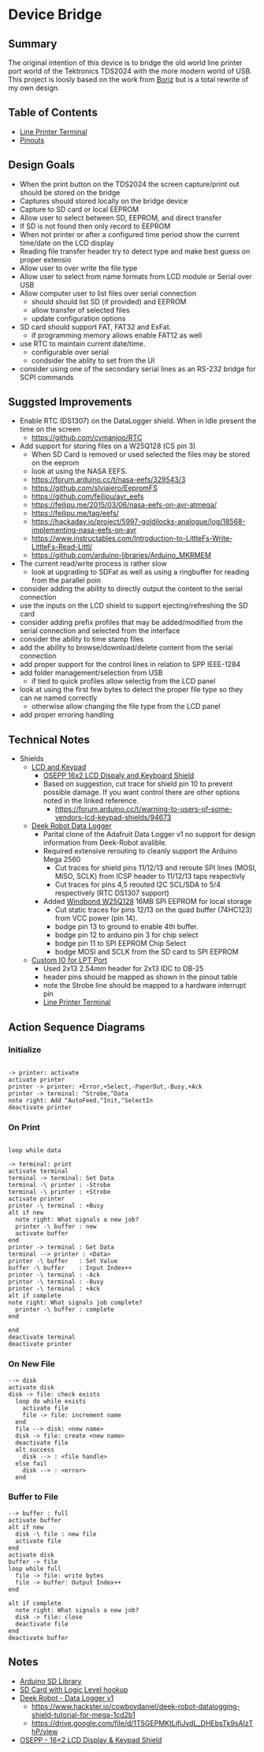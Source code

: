 # Device Bridge

## Summary

The original intention of this device is to bridge the old world line printer port world of the Tektronics TDS2024 with the more modern world of USB. This project is loosly based on the work from [Boriz](https://github.com/boriz/CentronicsArduino) but is a total rewrite of my own design.

## Table of Contents

* [Line Printer Terminal](./LinePrinterPort.md)
* [Pinouts](./Pinouts.md)

## Design Goals

* When the print button on the TDS2024 the screen capture/print out should be stored on the bridge
* Captures should stored locally on the bridge device
* Capture to SD card or local EEPROM
* Allow user to select between SD, EEPROM, and direct transfer
* If SD is not found then only record to EEPROM
* When not printer or after a configured time period show the current time/date on the LCD display
* Reading file transfer header try to detect type and make best guess on proper extensio
* Allow user to over write the file type
* Allow user to select from name formats from LCD module or Serial over USB
* Allow computer user to list files over serial connection
  * should should list SD (if provided) and EEPROM
  * allow transfer of selected files
  * update configuration options
* SD card should support FAT, FAT32 and ExFat.
  * if programming memory allows enable FAT12 as well
* use RTC to maintain current date/time.
  * configurable over serial
  * condsider the ablity to set from the UI
* consider using one of the secondary serial lines as an RS-232 bridge for SCPI commands

## Suggsted Improvements

* Enable RTC (DS1307) on the DataLogger shield.  When in Idle present the time on the screen
  * https://github.com/cvmanjoo/RTC
* Add support for storing files on a W25Q128 (CS pin 3)
  * When SD Card is removed or used selected the files may be stored on the eeprom
  * look at using the NASA EEFS.
  * https://forum.arduino.cc/t/nasa-eefs/329543/3
  * https://github.com/slviajero/EepromFS
  * https://github.com/feilipu/avr_eefs
  * https://feilipu.me/2015/03/06/nasa-eefs-on-avr-atmega/
  * https://feilipu.me/tag/eefs/
  * https://hackaday.io/project/5997-goldilocks-analogue/log/18568-implementing-nasa-eefs-on-avr
  * https://www.instructables.com/Introduction-to-LittleFs-Write-LittleFs-Read-Littl/
  * https://github.com/arduino-libraries/Arduino_MKRMEM
* The current read/write process is rather slow
  * look at upgrading to SDFat as well as using a ringbuffer for reading from the parallel poin
* consider adding the ability to directly output the content to the serial connection
* use the inputs on the LCD shield to support ejecting/refreshing the SD card
* consider adding prefix profiles that may be added/modified from the serial connection and selected from the interface
* consider the ability to time stamp files
* add the ability to browse/download/delete content from the serial connection
* add proper support for the control lines in relation to SPP IEEE-1284
* add folder management/selection from USB
  * if tied to quick profiles allow selectig from the LCD panel
* look at using the first few bytes to detect the proper file type so they can ne named correctly
  * otherwise allow changing the file type from the LCD panel
* add proper erroring handling

## Technical Notes

* Shields
  * [LCD and Keypad](./Pinouts.md#lcd-shield)
    * [OSEPP 16x2 LCD Dispaly and Keyboard Shield](https://osepp.com/electronic-modules/shields/45-16-2-lcd-display-keypad-shield)
    * Based on suggestion, cut trace for shield pin 10 to prevent possible damage.  If you want control there are other options noted in the linked reference.
      * https://forum.arduino.cc/t/warning-to-users-of-some-vendors-lcd-keypad-shields/94673
  * [Deek Robot Data Logger](./Pinouts.md#sd-card-data-logger-shield)
    * Parital clone of the Adafruit Data Logger v1 no support for design information from Deek-Robot avalible.
    * Required extensive rerouting to cleanly support the Arduino Mega 2560
      * Cut traces for shield pins 11/12/13 and reroute SPI lines (MOSI, MISO, SCLK) from ICSP header to 11/12/13 taps respectivly
      * Cut traces for pins 4,5 reouted I2C SCL/SDA to 5/4 respectively (RTC DS1307 support)
    * Added [Windbond W25Q128](./DataSheets/W25Q128BV.PDF) 16MB SPI EEPROM for local storage
      * Cut static traces for pins 12/13 on the quad buffer (74HC123) from VCC power (pin 14).
      * bodge pin 13 to ground to enable 4th buffer.
      * bodge pin 12 to arduino pin 3 for chip select
      * bodge pin 11 to SPI EEPROM Chip Select
      * bodge MOSI and SCLK from the SD card to SPI EEPROM
  * [Custom IO for LPT Port](./Pinouts.md#parallel-interface)
    * Used 2x13 2.54mm header for 2x13 IDC to DB-25
    * header pins should be mapped as shown in the pinout table
    * note the Strobe line should be mapped to a hardware interrupt pin
    * [Line Printer Terminal](./LinePrinterPort.md)

## Action Sequence Diagrams

### Initialize

```plantuml

-> printer: activate
activate printer
printer -> printer: +Error,+Select,-PaperOut,-Busy,+Ack
printer -> terminal: ^Strobe,^Data
note right: Add ^AutoFeed,^Init,^SelectIn
deactivate printer

```

### On Print

```plantuml

loop while data

-> terminal: print
activate terminal
terminal -> terminal: Set Data
terminal -\ printer : -Strobe
terminal -\ printer : +Strobe
activate printer
printer -\ terminal : +Busy
alt if new
  note right: What signals a new job?
  printer -\ buffer : new
  activate buffer
end
printer -> terminal : Get Data
terminal --> printer : <Data>
printer -\ buffer   : Set Value
buffer -\ buffer    : Input Index++
printer -\ terminal : -Ack
printer -\ terminal : -Busy
printer -\ terminal : +Ack
alt if complete
note right: What signals job complete?
  printer -\ buffer : complete
end

end
deactivate terminal
deactivate printer

```

### On New File

```plantuml
--> disk
activate disk
disk -> file: check exists
  loop do while exists
    activate file
    file -> file: increment name
  end
  file --> disk: <new name>
  disk -> file: create <new name>
  deactivate file
  alt success 
    disk --> : <file handle>
  else fail
    disk --> : <error>
  end
```

### Buffer to File

```plantuml
--> buffer : full
activate buffer
alt if new
  disk -\ file : new file
  activate file
end
activate disk
buffer -> file 
loop while full
  file -> file: write bytes
  file -> buffer: Output Index++
end

alt if complete
  note right: What signals a new job?
  disk -> file: close
  deactivate file
end 
deactivate buffer
```

## Notes

* [Arduino SD Library](https://www.arduino.cc/reference/en/libraries/sd/)
* [SD Card with Logic Level hookup](https://learn.sparkfun.com/tutorials/microsd-shield-and-sd-breakout-hookup-guide#sd-card-breakout-boards)
* [Deek Robot - Data Logger v1](https://forum.arduino.cc/t/deek-robot-data-logging-shield-v1-0/621963)
  * https://www.hackster.io/cowboydaniel/deek-robot-datalogging-shield-tutorial-for-mega-1cd2b1
  * https://drive.google.com/file/d/1T5GEPMKtLjfiJvdL_DHEbsTk9sAIzThP/view
* [OSEPP - 16×2 LCD Display & Keypad Shield](https://www.osepp.com/electronic-modules/shields/45-16-2-lcd-display-keypad-shield)
